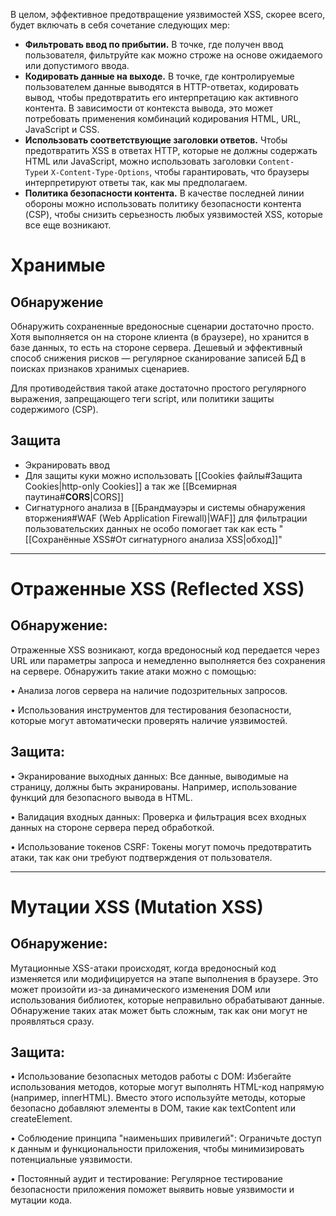 
В целом, эффективное предотвращение уязвимостей XSS, скорее всего, будет включать в себя сочетание следующих мер:

- **Фильтровать ввод по прибытии.** В точке, где получен ввод пользователя, фильтруйте как можно строже на основе ожидаемого или допустимого ввода.
- **Кодировать данные на выходе.** В точке, где контролируемые пользователем данные выводятся в HTTP-ответах, кодировать вывод, чтобы предотвратить его интерпретацию как активного контента. В зависимости от контекста вывода, это может потребовать применения комбинаций кодирования HTML, URL, JavaScript и CSS.
- **Использовать соответствующие заголовки ответов.** Чтобы предотвратить XSS в ответах HTTP, которые не должны содержать HTML или JavaScript, можно использовать заголовки `Content-Type`и `X-Content-Type-Options`, чтобы гарантировать, что браузеры интерпретируют ответы так, как мы предполагаем.
- **Политика безопасности контента.** В качестве последней линии обороны можно использовать политику безопасности контента (CSP), чтобы снизить серьезность любых уязвимостей XSS, которые все еще возникают.

# Хранимые

## Обнаружение

Обнаружить сохраненные вредоносные сценарии достаточно просто. Хотя выполняется он на стороне клиента (в браузере), но хранится в базе данных, то есть на стороне сервера. Дешевый и эффективный способ снижения рисков — регулярное сканирование записей БД в поисках признаков хранимых сценариев.

Для противодействия такой атаке достаточно простого регулярного выражения, запрещающего теги script, или политики защиты содержимого (CSP).

## Защита

- Экранировать ввод 
- Для защиты куки можно использовать [[Cookies файлы#Защита Cookies|http-only Cookies]] а так же [[Всемирная паутина#**CORS**|CORS]]
- Сигнатурного анализа в [[Брандмауэры и системы обнаружения вторжения#WAF (Web Application Firewall)|WAF]] для фильтрации пользовательских данных не особо помогает так как есть "[[Сохранённые XSS#От сигнатурного анализа XSS|обход]]" 

----
# Отраженные XSS (Reflected XSS)

## Обнаружение:

Отраженные XSS возникают, когда вредоносный код передается через URL или параметры запроса и немедленно выполняется без сохранения на сервере. Обнаружить такие атаки можно с помощью:

• Анализа логов сервера на наличие подозрительных запросов.

• Использования инструментов для тестирования безопасности, которые могут автоматически проверять наличие уязвимостей.

## Защита:

• Экранирование выходных данных: Все данные, выводимые на страницу, должны быть экранированы. Например, использование функций для безопасного вывода в HTML.

• Валидация входных данных: Проверка и фильтрация всех входных данных на стороне сервера перед обработкой.

• Использование токенов CSRF: Токены могут помочь предотвратить атаки, так как они требуют подтверждения от пользователя.

----
# Мутации XSS (Mutation XSS)

## Обнаружение:

Мутационные XSS-атаки происходят, когда вредоносный код изменяется или модифицируется на этапе выполнения в браузере. Это может произойти из-за динамического изменения DOM или использования библиотек, которые неправильно обрабатывают данные. Обнаружение таких атак может быть сложным, так как они могут не проявляться сразу.

## Защита:

• Использование безопасных методов работы с DOM: Избегайте использования методов, которые могут выполнять HTML-код напрямую (например, innerHTML). Вместо этого используйте методы, которые безопасно добавляют элементы в DOM, такие как textContent или createElement.

• Соблюдение принципа "наименьших привилегий": Ограничьте доступ к данным и функциональности приложения, чтобы минимизировать потенциальные уязвимости.

• Постоянный аудит и тестирование: Регулярное тестирование безопасности приложения поможет выявить новые уязвимости и мутации кода.
